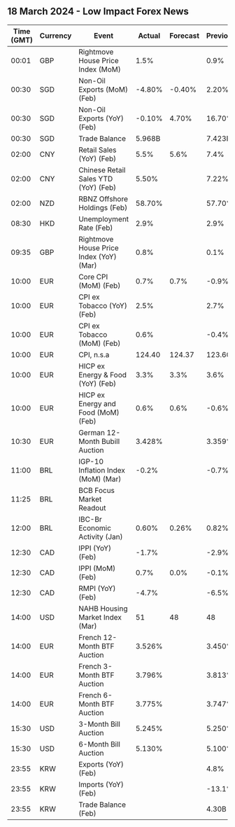 ## 18 March 2024 - Low Impact Forex News

| Time (GMT) | Currency | Event | Actual | Forecast | Previous |
|------|----------|-------|--------|----------|----------|
| 00:01 | GBP | Rightmove House Price Index (MoM) | 1.5% |  | 0.9% |
| 00:30 | SGD | Non-Oil Exports (MoM) (Feb) | -4.80% | -0.40% | 2.20% |
| 00:30 | SGD | Non-Oil Exports (YoY) (Feb) | -0.10% | 4.70% | 16.70% |
| 00:30 | SGD | Trade Balance | 5.968B |  | 7.423B |
| 02:00 | CNY | Retail Sales (YoY) (Feb) | 5.5% | 5.6% | 7.4% |
| 02:00 | CNY | Chinese Retail Sales YTD (YoY) (Feb) | 5.50% |  | 7.22% |
| 02:00 | NZD | RBNZ Offshore Holdings (Feb) | 58.70% |  | 57.70% |
| 08:30 | HKD | Unemployment Rate (Feb) | 2.9% |  | 2.9% |
| 09:35 | GBP | Rightmove House Price Index (YoY) (Mar) | 0.8% |  | 0.1% |
| 10:00 | EUR | Core CPI (MoM) (Feb) | 0.7% | 0.7% | -0.9% |
| 10:00 | EUR | CPI ex Tobacco (YoY) (Feb) | 2.5% |  | 2.7% |
| 10:00 | EUR | CPI ex Tobacco (MoM) (Feb) | 0.6% |  | -0.4% |
| 10:00 | EUR | CPI, n.s.a | 124.40 | 124.37 | 123.60 |
| 10:00 | EUR | HICP ex Energy & Food (YoY) (Feb) | 3.3% | 3.3% | 3.6% |
| 10:00 | EUR | HICP ex Energy and Food (MoM) (Feb) | 0.6% | 0.6% | -0.6% |
| 10:30 | EUR | German 12-Month Bubill Auction | 3.428% |  | 3.359% |
| 11:00 | BRL | IGP-10 Inflation Index (MoM) (Mar) | -0.2% |  | -0.7% |
| 11:25 | BRL | BCB Focus Market Readout |  |  |  |
| 12:00 | BRL | IBC-Br Economic Activity (Jan) | 0.60% | 0.26% | 0.82% |
| 12:30 | CAD | IPPI (YoY) (Feb) | -1.7% |  | -2.9% |
| 12:30 | CAD | IPPI (MoM) (Feb) | 0.7% | 0.0% | -0.1% |
| 12:30 | CAD | RMPI (YoY) (Feb) | -4.7% |  | -6.5% |
| 14:00 | USD | NAHB Housing Market Index (Mar) | 51 | 48 | 48 |
| 14:00 | EUR | French 12-Month BTF Auction | 3.526% |  | 3.450% |
| 14:00 | EUR | French 3-Month BTF Auction | 3.796% |  | 3.813% |
| 14:00 | EUR | French 6-Month BTF Auction | 3.775% |  | 3.747% |
| 15:30 | USD | 3-Month Bill Auction | 5.245% |  | 5.250% |
| 15:30 | USD | 6-Month Bill Auction | 5.130% |  | 5.100% |
| 23:55 | KRW | Exports (YoY) (Feb) |  |  | 4.8% |
| 23:55 | KRW | Imports (YoY) (Feb) |  |  | -13.1% |
| 23:55 | KRW | Trade Balance (Feb) |  |  | 4.30B |
